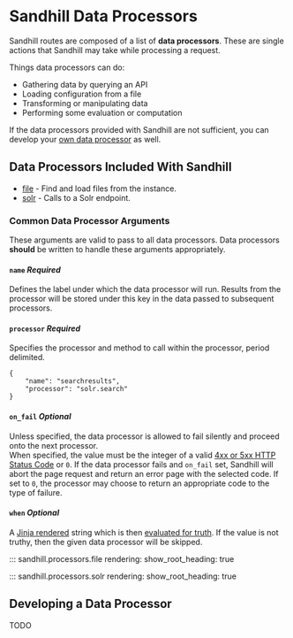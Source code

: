 # Sandhill Data Processors
Sandhill routes are composed of a list of **data processors**. These are single
actions that Sandhill may take while processing a request.

Things data processors can do:

* Gathering data by querying an API
* Loading configuration from a file
* Transforming or manipulating data
* Performing some evaluation or computation

If the data processors provided with Sandhill are not sufficient, you can develop
your [own data processor](#developing-a-data-processor) as well.

## Data Processors Included With Sandhill
* [file](#sandhill.processor.file) - Find and load files from the instance.
* [solr](#sandhill.processors.solr) - Calls to a Solr endpoint.

### Common Data Processor Arguments
These arguments are valid to pass to all data processors. Data processors **should** be written
to handle these arguments appropriately.  

#### `name` _Required_  
Defines the label under which the data processor will run. Results from the processor will be
stored under this key in the data passed to subsequent processors.  

#### `processor` _Required_  
Specifies the processor and method to call within the processor, period delimited.
```
{
    "name": "searchresults",
    "processor": "solr.search"
}
```

#### `on_fail` _Optional_  
Unless specified, the data processor is allowed to fail silently and proceed onto the next processor.  
When specified, the value must be the integer of a valid
[4xx or 5xx HTTP Status Code](https://en.wikipedia.org/wiki/List_of_HTTP_status_codes) or `0`.
If the data processor fails and `on_fail` set, Sandhill will abort the page request and return an error
page with the selected code. If set to `0`, the processor may choose to return an appropriate code to
the type of failure.  

#### `when` _Optional_  
A [Jinja rendered](#TODO) string which is then [evaluated for truth](https://docs.python.org/3/library/stdtypes.html#truth).
If the value is not truthy, then the given data processor will be skipped.  


::: sandhill.processors.file
    rendering:
      show_root_heading: true

::: sandhill.processors.solr
    rendering:
      show_root_heading: true

## Developing a Data Processor
TODO
